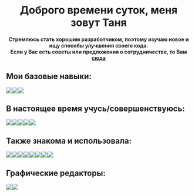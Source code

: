 <h1 align="center">Доброго времени суток, меня зовут Таня </h1>
<h4 align="center">Cтремлюсь стать хорошим разработчиком, поэтому изучаю новое и ищу способы улучшения своего кода. <br>Если у Вас есть советы или предложения о сотрудничестве, то Вам
<a href="https://t.me/tishe_tania" target="_blank">сюда</a>
</h4>


<h2>Мои базовые навыки: </h2>
<div style='display: flex;'>
<img src='https://img.shields.io/badge/html5-%23E34F26.svg?style=for-the-badge&logo=html5&logoColor=white'/>
<img src='https://img.shields.io/badge/css3-%231572B6.svg?style=for-the-badge&logo=css3&logoColor=white'/>
<img src='https://img.shields.io/badge/javascript-%23323330.svg?style=for-the-badge&logo=javascript&logoColor=%23F7DF1E'/>
</div>


<h2>В настоящее время учусь/совершенствуюсь: </h2>
<div style='display: flex;'>
<img src='https://img.shields.io/badge/vue.js-%2335495e.svg?style=for-the-badge&logo=vuedotjs&logoColor=%234FC08D'/>
<img src='https://img.shields.io/badge/react-%2320232a.svg?style=for-the-badge&logo=react&logoColor=%2361DAFB'/>
<img src='https://img.shields.io/badge/redux-%23593d88.svg?style=for-the-badge&logo=redux&logoColor=white'/>
<img src='https://img.shields.io/badge/typescript-%23007ACC.svg?style=for-the-badge&logo=typescript&logoColor=white'/>
<img src="https://img.shields.io/badge/docker-%230db7ed.svg?style=for-the-badge&logo=docker&logoColor=white"/>

</div>

<h2>Также знакомa и использовалa: </h2>
<div style='display: flex;'>
<img src="https://img.shields.io/badge/Babel-F9DC3e?style=for-the-badge&logo=babel&logoColor=black"/>
<img src="https://img.shields.io/badge/webpack-%238DD6F9.svg?style=for-the-badge&logo=webpack&logoColor=black"/>
<img src="https://img.shields.io/badge/node.js-6DA55F?style=for-the-badge&logo=node.js&logoColor=white"/>
<img src="https://img.shields.io/badge/NPM-%23CB3837.svg?style=for-the-badge&logo=npm&logoColor=white"/>
<img src="https://img.shields.io/badge/bootstrap-%238511FA.svg?style=for-the-badge&logo=bootstrap&logoColor=white"/>
<img src="https://img.shields.io/badge/php-%23777BB4.svg?style=for-the-badge&logo=php&logoColor=white"/>
<img src="https://img.shields.io/badge/mysql-%23316192.svg?style=for-the-badge&logo=mysql&logoColor=white"/>
<img src="https://img.shields.io/badge/ESLint-4B3263?style=for-the-badge&logo=eslint&logoColor=white"/>
</div>

<h2>Графические редакторы: </h2>
<div style='display: flex;'>
<img src="https://img.shields.io/badge/figma-%23F24E1E.svg?style=for-the-badge&logo=figma&logoColor=white"/>
<img src="https://img.shields.io/badge/Canva-%2300C4CC.svg?style=for-the-badge&logo=Canva&logoColor=white"/>
</div>
